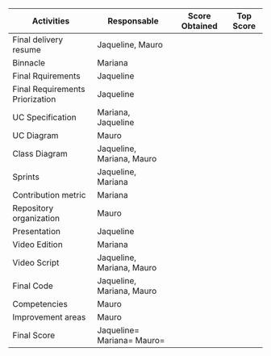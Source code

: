 | Activities | Responsable | Score Obtained | Top Score |
|------------|-------------|----------------|-----------|
|Final delivery resume|Jaqueline, Mauro||
|Binnacle| Mariana| ||
|Final Rquirements|Jaqueline||
|Final Requirements Priorization|Jaqueline||
|UC Specification|Mariana, Jaqueline||
|UC Diagram|Mauro||
|Class Diagram |Jaqueline, Mariana, Mauro||
|Sprints|Jaqueline, Mariana||
|Contribution metric|Mariana||
|Repository organization|Mauro||
|Presentation |Jaqueline||
|Video Edition|Mariana||
|Video Script|Jaqueline, Mariana, Mauro||
|Final Code|Jaqueline, Mariana, Mauro||
|Competencies|Mauro||
|Improvement areas|Mauro||
|Final Score|Jaqueline=    Mariana=    Mauro=    |
